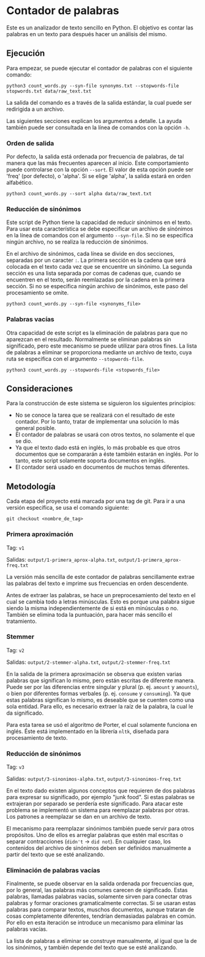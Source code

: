 # Contador de palabras

Este es un analizador de texto sencillo en Python. El objetivo es contar las palabras en un texto para después hacer un análisis del mismo.

## Ejecución

Para empezar, se puede ejecutar el contador de palabras con el siguiente comando:

    python3 count_words.py --syn-file synonyms.txt --stopwords-file stopwords.txt data/raw_text.txt

La salida del comando es a través de la salida estándar, la cual puede ser redirigida a un archivo.

Las siguientes secciones explican los argumentos a detalle. La ayuda también puede ser consultada en la línea de comandos con la opción `-h`.

### Orden de salida

Por defecto, la salida está ordenada por frecuencia de palabras, de tal manera que las más frecuentes aparecen al inicio. Este comportamiento puede controlarse con la opción `--sort`. El valor de esta opción puede ser 'freq' (por defecto), o 'alpha'. Si se elige 'alpha', la salida estará en orden alfabético.

    python3 count_words.py --sort alpha data/raw_text.txt

### Reducción de sinónimos

Este script de Python tiene la capacidad de reducir sinónimos en el texto. Para usar esta característica se debe especificar un archivo de sinónimos en la línea de comandos con el argumento `--syn-file`. Si no se especifica ningún archivo, no se realiza la reducción de sinónimos.

En el archivo de sinónimos, cada línea se divide en dos secciones, separadas por un caracter `:`. La primera sección es la cadena que será colocada en el texto cada vez que se encuentre un sinónimo. La segunda sección es una lista separada por comas de cadenas que, cuando se encuentren en el texto, serán reemlazadas por la cadena en la primera sección. Si no se especifica ningún archivo de sinónimos, este paso del procesamiento se omite.

    python3 count_words.py --syn-file <synonyms_file>

### Palabras vacías

Otra capacidad de este script es la eliminación de palabras para que no aparezcan en el resultado. Normalmente se eliminan palabras sin significado, pero este mecanismo se puede utilizar para otros fines. La lista de palabras a eliminar se proporciona mediante un archivo de texto, cuya ruta se especifica con el argumento `--stopwords-file`.

    python3 count_words.py --stopwords-file <stopwords_file>

## Consideraciones

Para la construcción de este sistema se siguieron los siguientes principios:

- No se conoce la tarea que se realizará con el resultado de este contador. Por lo tanto, tratar de implementar una solución lo más general posible.
- El contador de palabras se usará con otros textos, no solamente el que se dio.
- Ya que el texto dado está en inglés, lo más probable es que otros documentos que se compararán a éste también estarán en inglés. Por lo tanto, este script solamente soporta documentos en inglés.
- El contador será usado en documentos de muchos temas diferentes.

## Metodología

Cada etapa del proyecto está marcada por una tag de git. Para ir a una versión específica, se usa el comando siguiente:

    git checkout <nombre_de_tag>

### Primera aproximación

Tag: `v1`

Salidas: `output/1-primera_aprox-alpha.txt`, `output/1-primera_aprox-freq.txt`

La versión más sencilla de este contador de palabras sencillamente extrae las palabras del texto e imprime sus frecuencias en orden descendente.

Antes de extraer las palabras, se hace un preprocesamiento del texto en el cual se cambia todo a letras minúsculas. Esto es porque una palabra sigue siendo la misma independientemente de si está en minúsculas o no. También se elimina toda la puntuación, para hacer más sencillo el tratamiento.

### Stemmer

Tag: `v2`

Salidas: `output/2-stemmer-alpha.txt`, `output/2-stemmer-freq.txt`

En la salida de la primera aproximación se observa que existen varias palabras que significan lo mismo, pero están escritas de diferente manera. Puede ser por las diferencias entre singular y plural (p. ej. `amount` y `amounts`), o bien por diferentes formas verbales (p. ej. `consume` y `consuming`). Ya que estas palabras significan lo mismo, es deseable que se cuenten como una sola entidad. Para ello, es necesario extraer la raíz de la palabra, la cual le da significado.

Para esta tarea se usó el algoritmo de Porter, el cual solamente funciona en inglés. Éste está implementado en la librería `nltk`, diseñada para procesamiento de texto.

### Reducción de sinónimos

Tag: `v3`

Salidas: `output/3-sinonimos-alpha.txt`, `output/3-sinonimos-freq.txt`

En el texto dado existen algunos conceptos que requieren de dos palabras para expresar su significado, por ejemplo "junk food". Si estas palabras se extrajeran por separado se perdería este significado. Para atacar este problema se implementó un sistema para reemplazar palabras por otras. Los patrones a reemplazar se dan en un archivo de texto.

El mecanismo para reemplazar sinónimos también puede servir para otros propósitos. Uno de ellos es arreglar palabras que estén mal escritas o separar contracciones (`didn't` -> `did not`). En cualquier caso, los contenidos del archivo de sinónimos deben ser definidos manualmente a partir del texto que se esté analizando.

### Eliminación de palabras vacías

Finalmente, se puede observar en la salida ordenada por frecuencias que, por lo general, las palabras más comunes carecen de significado. Estas palabras, llamadas palabras vacías, solamente sirven para conectar otras palabras y formar oraciones gramaticalmente correctas. Si se usaran estas palabras para comparar textos, muschos documentos, aunque trataran de cosas completamente diferentes, tendrían demasiadas palabras en común. Por ello en esta iteración se introduce un mecanismo para eliminar las palabras vacías.

La lista de palabras a eliminar se construye manualmente, al igual que la de los sinónimos, y también depende del texto que se esté analizando.
